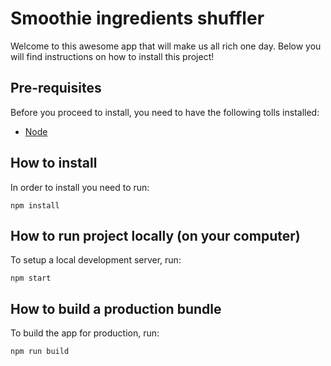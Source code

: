 # Smoothie ingredients shuffler

Welcome to this awesome app that will make us all rich one day.
Below you will find instructions on how to install this project!

## Pre-requisites

Before you proceed to install, you need to have the following tolls installed:
- [Node](https://nodejs.org/en/)

## How to install

In order to install you need to run:

```
npm install
```

## How to run project locally (on your computer)

To setup a local development server, run:

```
npm start
```

## How to build a production bundle

To build the app for production, run:
```
npm run build
```